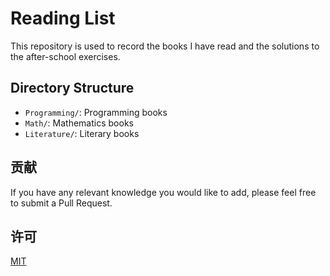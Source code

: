 # Reading List

This repository is used to record the books I have read and the solutions to the after-school exercises.

## Directory Structure

- `Programming/`: Programming books
- `Math/`: Mathematics books
- `Literature/`: Literary books


## 贡献

If you have any relevant knowledge you would like to add, please feel free to submit a Pull Request.

## 许可

[MIT](https://opensource.org/licenses/MIT)